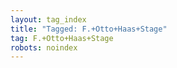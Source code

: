 ```yaml
---
layout: tag_index
title: "Tagged: F.+Otto+Haas+Stage"
tag: F.+Otto+Haas+Stage
robots: noindex
---
```

